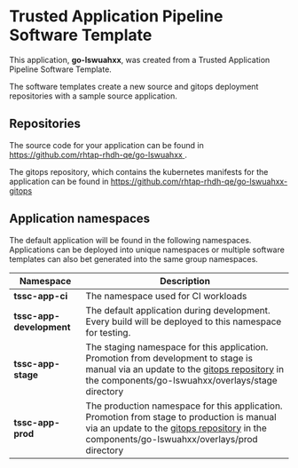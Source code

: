 # Trusted Application Pipeline Software Template

This application, **go-lswuahxx**, was created from a Trusted Application Pipeline Software Template.

The software templates create a new source and gitops deployment repositories with a sample source application. 

## Repositories

The source code for your application can be found in [https://github.com/rhtap-rhdh-qe/go-lswuahxx ](https://github.com/rhtap-rhdh-qe/go-lswuahxx ).
 
The gitops repository, which contains the kubernetes manifests for the application can be found in 
[https://github.com/rhtap-rhdh-qe/go-lswuahxx-gitops ](https://github.com/rhtap-rhdh-qe/go-lswuahxx-gitops ) 

## Application namespaces 

The default application will be found in the following namespaces. Applications can be deployed into unique namespaces or multiple software templates can also bet generated into the same group namespaces.  

|  Namespace   |  Description   |  
| -------- | -------- |
| **tssc-app-ci** | The namespace used for CI workloads |
| **tssc-app-development** | The default application during development. Every build will be deployed to this namespace for testing. |
| **tssc-app-stage** | The staging namespace for this application. Promotion from development to stage is manual via an update to the [gitops repository](https://github.com/rhtap-rhdh-qe/go-lswuahxx-gitops ) in the components/go-lswuahxx/overlays/stage directory |
| **tssc-app-prod** | The production namespace for this application. Promotion from stage to production is manual via an update to the [gitops repository](https://github.com/rhtap-rhdh-qe/go-lswuahxx-gitops ) in the components/go-lswuahxx/overlays/prod directory |